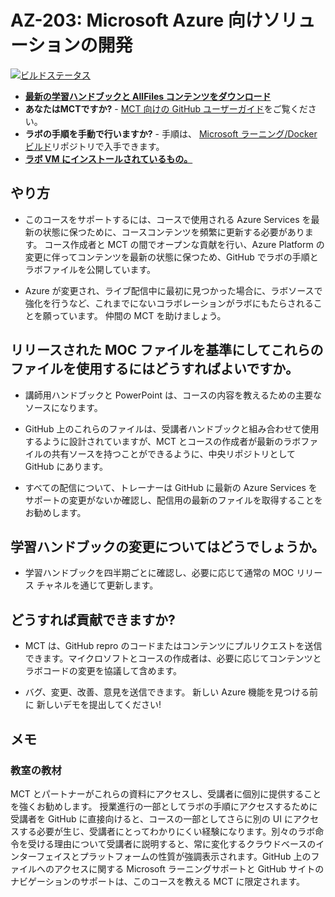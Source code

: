 ﻿# AZ-203: Microsoft Azure 向けソリューションの開発

[![ビルドステータス](https://microsoftdigitallearning.visualstudio.com/Courseware/_apis/build/status/MicrosoftLearning.AZ-203-DevelopingSolutionsforMicrosoftAzure?branchName=master)](https://microsoftdigitallearning.visualstudio.com/Courseware/_build/latest?definitionId=19&branchName=master)

- **[最新の学習ハンドブックと AllFiles コンテンツをダウンロード](../../releases/latest)**
- **あなたはMCTですか?** -  [MCT 向けの GitHub ユーザーガイド](https://microsoftlearning.github.io/MCT-User-Guide-JA/)をご覧ください。
- **ラボの手順を手動で行いますか?** - 手順は、 [Microsoft ラーニング/Docker ビルド](https://github.com/MicrosoftLearning/Docker-Build)リポジトリで入手できます。
- **[ラボ VM にインストールされているもの。](lab.md)**

## やり方

- このコースをサポートするには、コースで使用される Azure Services を最新の状態に保つために、コースコンテンツを頻繁に更新する必要があります。  コース作成者と MCT の間でオープンな貢献を行い、Azure Platform の変更に伴ってコンテンツを最新の状態に保つため、GitHub でラボの手順とラボファイルを公開しています。

- Azure が変更され、ライブ配信中に最初に見つかった場合に、ラボソースで強化を行うなど、これまでにないコラボレーションがラボにもたらされることを願っています。  仲間の MCT を助けましょう。

## リリースされた MOC ファイルを基準にしてこれらのファイルを使用するにはどうすればよいですか。

- 講師用ハンドブックと PowerPoint は、コースの内容を教えるための主要なソースになります。

- GitHub 上のこれらのファイルは、受講者ハンドブックと組み合わせて使用するように設計されていますが、MCT とコースの作成者が最新のラボファイルの共有ソースを持つことができるように、中央リポジトリとして GitHub にあります。

- すべての配信について、トレーナーは GitHub に最新の Azure Services をサポートの変更がないか確認し、配信用の最新のファイルを取得することをお勧めします。

## 学習ハンドブックの変更についてはどうでしょうか。

- 学習ハンドブックを四半期ごとに確認し、必要に応じて通常の MOC リリース チャネルを通じて更新します。

## どうすれば貢献できますか?

- MCT は、GitHub repro のコードまたはコンテンツにプルリクエストを送信できます。マイクロソフトとコースの作成者は、必要に応じてコンテンツとラボコードの変更を協議して含めます。

- バグ、変更、改善、意見を送信できます。 新しい Azure 機能を見つける前に 新しいデモを提出してください!

## メモ

### 教室の教材

MCT とパートナーがこれらの資料にアクセスし、受講者に個別に提供することを強くお勧めします。 授業進行の一部としてラボの手順にアクセスするために受講者を GitHub に直接向けると、コースの一部としてさらに別の UI にアクセスする必要が生じ、受講者にとってわかりにくい経験になります。別々のラボ命令を受ける理由について受講者に説明すると、常に変化するクラウドベースのインターフェイスとプラットフォームの性質が強調表示されます。GitHub 上のファイルへのアクセスに関する Microsoft ラーニングサポートと GitHub サイトのナビゲーションのサポートは、このコースを教える MCT に限定されます。

